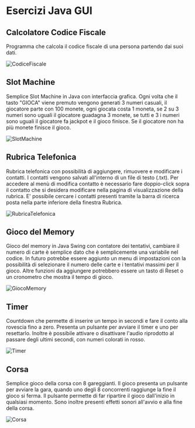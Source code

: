 # Esercizi Java GUI

## Calcolatore Codice Fiscale
Programma che calcola il codice fiscale di una persona partendo dai suoi dati.

![CodiceFiscale](https://i.imgur.com/VXA6v2i.png)

## Slot Machine
Semplice Slot Machine in Java con interfaccia grafica.
Ogni volta che il tasto "GIOCA" viene premuto vengono generati 3 numeri casuali, il giocatore parte con 100 monete, ogni giocata costa 1 moneta, se 2 su 3 numeri sono uguali il giocatore guadagna 3 monete, se tutti e 3 i numeri sono uguali il giocatore fa jackpot e il gioco finisce. Se il giocatore non ha più monete finisce il gioco.

![SlotMachine](https://i.imgur.com/W3qnBmp.png)

## Rubrica Telefonica
Rubrica telefonica con possibilità di aggiungere, rimuovere e modificare i contatti. I contatti vengono salvati all'interno di un file di testo (.txt). Per accedere al menù di modifica contatto è necessario fare doppio-click sopra il contatto che si desidera modificare nella pagina di visualizzazione della rubrica. E' possibile cercare i contatti presenti tramite la barra di ricerca posta nella parte inferiore della finestra Rubrica. 

![RubricaTelefonica](https://i.imgur.com/B7lMAUC.png)

## Gioco del Memory
Gioco del memory in Java Swing con contatore dei tentativi, cambiare il numero di carte è semplice dato che è semplicemente una variabile nel codice. In futuro potrebbe essere aggiunto un menu di impostazioni con la possibilità di selezionare il numero delle carte e i tentativi massimi per il gioco. Altre funzioni da aggiungere potrebbero essere un tasto di Reset o un cronometro che mostra il tempo di gioco.

![GiocoMemory](https://i.imgur.com/InX8xaB.png)

## Timer
Countdown che permette di inserire un tempo in secondi e fare il conto alla rovescia fino a zero. Presenta un pulsante per avviare il timer e uno per resettarlo. Inoltre è possibile attivare o disattivare l'audio riprodotto al passare degli ultimi secondi, con numeri colorati in rosso.

![Timer](https://i.imgur.com/YLrDnmv.gif)

## Corsa
Semplice gioco della corsa con 8 gareggianti. Il gioco presenta un pulsante per avviare la gara, quando uno degli 8 concorrenti raggiunge la fine il gioco si ferma. Il pulsante permette di far ripartire il gioco dall'inizio in qualsiasi momento.
Sono inoltre presenti effetti sonori all'avvio e alla fine della corsa.

![Corsa](https://i.imgur.com/RBKM5Sc.gif)

